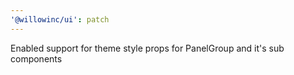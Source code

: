 ```yaml
---
'@willowinc/ui': patch
---
```


Enabled support for theme style props for PanelGroup and it's sub components
